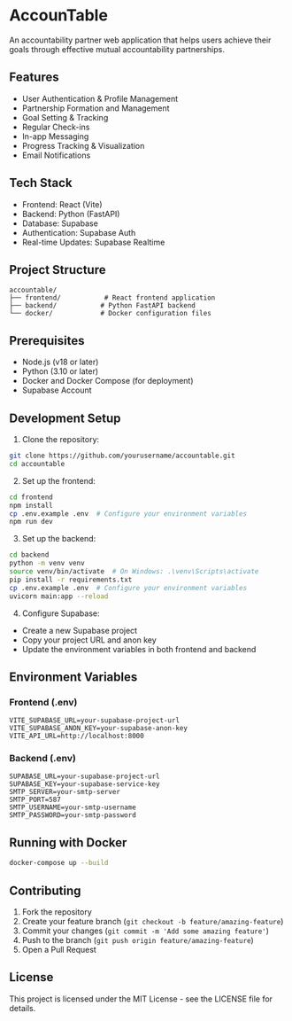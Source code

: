 # AccounTable

An accountability partner web application that helps users achieve their goals through effective mutual accountability partnerships.

## Features

- User Authentication & Profile Management
- Partnership Formation and Management
- Goal Setting & Tracking
- Regular Check-ins
- In-app Messaging
- Progress Tracking & Visualization
- Email Notifications

## Tech Stack

- Frontend: React (Vite)
- Backend: Python (FastAPI)
- Database: Supabase
- Authentication: Supabase Auth
- Real-time Updates: Supabase Realtime

## Project Structure

```
accountable/
├── frontend/           # React frontend application
├── backend/           # Python FastAPI backend
└── docker/            # Docker configuration files
```

## Prerequisites

- Node.js (v18 or later)
- Python (3.10 or later)
- Docker and Docker Compose (for deployment)
- Supabase Account

## Development Setup

1. Clone the repository:
```bash
git clone https://github.com/yourusername/accountable.git
cd accountable
```

2. Set up the frontend:
```bash
cd frontend
npm install
cp .env.example .env  # Configure your environment variables
npm run dev
```

3. Set up the backend:
```bash
cd backend
python -m venv venv
source venv/bin/activate  # On Windows: .\venv\Scripts\activate
pip install -r requirements.txt
cp .env.example .env  # Configure your environment variables
uvicorn main:app --reload
```

4. Configure Supabase:
- Create a new Supabase project
- Copy your project URL and anon key
- Update the environment variables in both frontend and backend

## Environment Variables

### Frontend (.env)
```
VITE_SUPABASE_URL=your-supabase-project-url
VITE_SUPABASE_ANON_KEY=your-supabase-anon-key
VITE_API_URL=http://localhost:8000
```

### Backend (.env)
```
SUPABASE_URL=your-supabase-project-url
SUPABASE_KEY=your-supabase-service-key
SMTP_SERVER=your-smtp-server
SMTP_PORT=587
SMTP_USERNAME=your-smtp-username
SMTP_PASSWORD=your-smtp-password
```

## Running with Docker

```bash
docker-compose up --build
```

## Contributing

1. Fork the repository
2. Create your feature branch (`git checkout -b feature/amazing-feature`)
3. Commit your changes (`git commit -m 'Add some amazing feature'`)
4. Push to the branch (`git push origin feature/amazing-feature`)
5. Open a Pull Request

## License

This project is licensed under the MIT License - see the LICENSE file for details. 